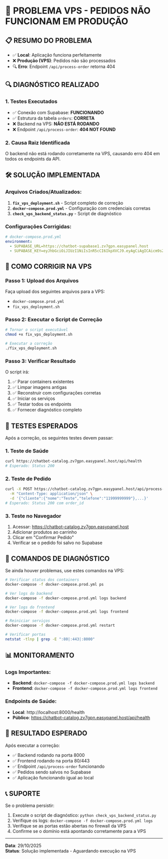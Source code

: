 # 🚨 PROBLEMA VPS - PEDIDOS NÃO FUNCIONAM EM PRODUÇÃO

## 📋 RESUMO DO PROBLEMA

- ✅ **Local**: Aplicação funciona perfeitamente
- ❌ **Produção (VPS)**: Pedidos não são processados
- 🔍 **Erro**: Endpoint `/api/process-order` retorna 404

## 🔍 DIAGNÓSTICO REALIZADO

### 1. Testes Executados
- ✅ Conexão com Supabase: **FUNCIONANDO**
- ✅ Estrutura da tabela `orders`: **CORRETA**
- ❌ Backend na VPS: **NÃO ESTÁ RODANDO**
- ❌ Endpoint `/api/process-order`: **404 NOT FOUND**

### 2. Causa Raiz Identificada
O backend não está rodando corretamente na VPS, causando erro 404 em todos os endpoints da API.

## 🛠️ SOLUÇÃO IMPLEMENTADA

### Arquivos Criados/Atualizados:

1. **`fix_vps_deployment.sh`** - Script completo de correção
2. **`docker-compose.prod.yml`** - Configuração com credenciais corretas
3. **`check_vps_backend_status.py`** - Script de diagnóstico

### Configurações Corrigidas:

```yaml
# docker-compose.prod.yml
environment:
  - SUPABASE_URL=https://chatbot-supabase1.zv7gpn.easypanel.host
  - SUPABASE_KEY=eyJhbGciOiJIUzI1NiIsInR5cCI6IkpXVCJ9.eyAgCiAgICAicm9sZSI6ICJhbm9uIiwKICAgICJpc3MiOiAic3VwYWJhc2UtZGVtbyIsCiAgICAiaWF0IjogMTY0MTc2OTIwMCwKICAgICJleHAiOiAxNzk5NTM1NjAwCn0.dc_X5iR_VP_qT0zsiyj_I_OZ2T9FtRU2BBNWN8Bu4GE
```

## 🚀 COMO CORRIGIR NA VPS

### Passo 1: Upload dos Arquivos
Faça upload dos seguintes arquivos para a VPS:
- `docker-compose.prod.yml`
- `fix_vps_deployment.sh`

### Passo 2: Executar o Script de Correção
```bash
# Tornar o script executável
chmod +x fix_vps_deployment.sh

# Executar a correção
./fix_vps_deployment.sh
```

### Passo 3: Verificar Resultado
O script irá:
1. ✅ Parar containers existentes
2. ✅ Limpar imagens antigas
3. ✅ Reconstruir com configurações corretas
4. ✅ Iniciar os serviços
5. ✅ Testar todos os endpoints
6. ✅ Fornecer diagnóstico completo

## 🧪 TESTES ESPERADOS

Após a correção, os seguintes testes devem passar:

### 1. Teste de Saúde
```bash
curl https://chatbot-catalog.zv7gpn.easypanel.host/api/health
# Esperado: Status 200
```

### 2. Teste de Pedido
```bash
curl -X POST https://chatbot-catalog.zv7gpn.easypanel.host/api/process-order \
  -H "Content-Type: application/json" \
  -d '{"cliente":{"nome":"Teste","telefone":"11999999999"},...}'
# Esperado: Status 200 com order_id
```

### 3. Teste no Navegador
1. Acessar: https://chatbot-catalog.zv7gpn.easypanel.host
2. Adicionar produtos ao carrinho
3. Clicar em "Confirmar Pedido"
4. Verificar se o pedido foi salvo no Supabase

## 🔧 COMANDOS DE DIAGNÓSTICO

Se ainda houver problemas, use estes comandos na VPS:

```bash
# Verificar status dos containers
docker-compose -f docker-compose.prod.yml ps

# Ver logs do backend
docker-compose -f docker-compose.prod.yml logs backend

# Ver logs do frontend
docker-compose -f docker-compose.prod.yml logs frontend

# Reiniciar serviços
docker-compose -f docker-compose.prod.yml restart

# Verificar portas
netstat -tlnp | grep -E ":80|:443|:8000"
```

## 📊 MONITORAMENTO

### Logs Importantes:
- **Backend**: `docker-compose -f docker-compose.prod.yml logs backend`
- **Frontend**: `docker-compose -f docker-compose.prod.yml logs frontend`

### Endpoints de Saúde:
- **Local**: http://localhost:8000/health
- **Público**: https://chatbot-catalog.zv7gpn.easypanel.host/api/health

## 🎯 RESULTADO ESPERADO

Após executar a correção:
- ✅ Backend rodando na porta 8000
- ✅ Frontend rodando na porta 80/443
- ✅ Endpoint `/api/process-order` funcionando
- ✅ Pedidos sendo salvos no Supabase
- ✅ Aplicação funcionando igual ao local

## 📞 SUPORTE

Se o problema persistir:
1. Execute o script de diagnóstico: `python check_vps_backend_status.py`
2. Verifique os logs: `docker-compose -f docker-compose.prod.yml logs`
3. Verifique se as portas estão abertas no firewall da VPS
4. Confirme se o domínio está apontando corretamente para a VPS

---

**Data**: 29/10/2025  
**Status**: Solução implementada - Aguardando execução na VPS